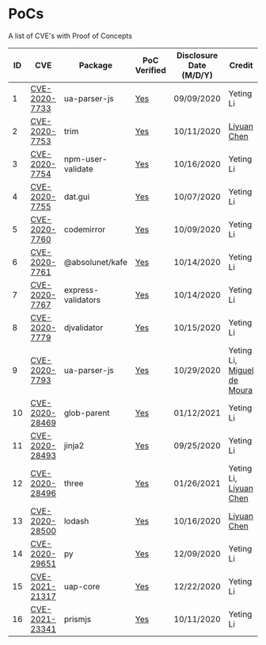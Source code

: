 # PoCs
A list of CVE's with Proof of Concepts

| ID| CVE|  Package |  PoC Verified  | Disclosure Date (M/D/Y) |Credit  |
|---|---|---|---|---|---|
|1| [CVE-2020-7733](https://cve.mitre.org/cgi-bin/cvename.cgi?name=CVE-2020-7733) | ua-parser-js | [Yes](https://github.com/yetingli/PoCs/blob/main/CVE-2020-7733/CVE-2020-7733.js) | 09/09/2020 | Yeting Li  |
|2| [CVE-2020-7753](https://cve.mitre.org/cgi-bin/cvename.cgi?name=CVE-2020-7753) | trim | [Yes](https://github.com/yetingli/PoCs/blob/main/CVE-2020-7753/CVE-2020-7753.js) | 10/11/2020 | [Liyuan Chen](https://github.com/chedan90)  |
|3| [CVE-2020-7754](https://cve.mitre.org/cgi-bin/cvename.cgi?name=CVE-2020-7754) | npm-user-validate | [Yes](https://github.com/yetingli/PoCs/blob/main/CVE-2020-7754/CVE-2020-7754.js) | 10/16/2020 | Yeting Li |
|4| [CVE-2020-7755](https://cve.mitre.org/cgi-bin/cvename.cgi?name=CVE-2020-7755) | dat.gui | [Yes](https://github.com/yetingli/PoCs/blob/main/CVE-2020-7755/CVE-2020-7755.md) | 10/07/2020 | Yeting Li |
|5| [CVE-2020-7760](https://cve.mitre.org/cgi-bin/cvename.cgi?name=CVE-2020-7760) | codemirror | [Yes](https://github.com/yetingli/PoCs/blob/main/CVE-2020-7760) | 10/09/2020 | Yeting Li |
|6| [CVE-2020-7761](https://cve.mitre.org/cgi-bin/cvename.cgi?name=CVE-2020-7761) | @absolunet/kafe | [Yes](https://github.com/yetingli/PoCs/blob/main/CVE-2020-7761/CVE-2020-7761.js) | 10/14/2020 | Yeting Li |
|7| [CVE-2020-7767](https://cve.mitre.org/cgi-bin/cvename.cgi?name=CVE-2020-7767) | express-validators | [Yes](https://github.com/yetingli/PoCs/blob/main/CVE-2020-7767/CVE-2020-7767.js) | 10/14/2020 | Yeting Li |
|8| [CVE-2020-7779](https://cve.mitre.org/cgi-bin/cvename.cgi?name=CVE-2020-7779) | djvalidator | [Yes](https://github.com/yetingli/PoCs/blob/main/CVE-2020-7779) | 10/15/2020 | Yeting Li |
|9| [CVE-2020-7793](https://cve.mitre.org/cgi-bin/cvename.cgi?name=CVE-2020-7793) | ua-parser-js | [Yes](https://github.com/yetingli/PoCs/blob/main/CVE-2020-7793) | 10/29/2020 | Yeting Li, [Miguel de Moura](https://github.com/migueldemoura/)  |
|10| [CVE-2020-28469](https://cve.mitre.org/cgi-bin/cvename.cgi?name=CVE-2020-28469) | glob-parent  | [Yes](https://github.com/yetingli/PoCs/blob/main/CVE-2020-28469/CVE-2020-28469.js) | 01/12/2021 | Yeting Li |
|11| [CVE-2020-28493](https://cve.mitre.org/cgi-bin/cvename.cgi?name=CVE-2020-28493) | jinja2  | [Yes](https://github.com/yetingli/PoCs/blob/main/CVE-2020-28493/CVE-2020-28493.py) | 09/25/2020 | Yeting Li |
|12| [CVE-2020-28496](https://cve.mitre.org/cgi-bin/cvename.cgi?name=CVE-2020-28496) | three  | [Yes](https://github.com/yetingli/PoCs/blob/main/CVE-2020-28496/CVE-2020-28496.js) | 01/26/2021 | Yeting Li, [Liyuan Chen](https://github.com/chedan90) |
|13| [CVE-2020-28500](https://cve.mitre.org/cgi-bin/cvename.cgi?name=CVE-2020-28500) | lodash  | [Yes](https://github.com/yetingli/PoCs/blob/main/CVE-2020-28500/CVE-2020-28500.js) | 10/16/2020 | [Liyuan Chen](https://github.com/chedan90) |
|14| [CVE-2020-29651](https://cve.mitre.org/cgi-bin/cvename.cgi?name=CVE-2020-29651) | py  | [Yes](https://github.com/yetingli/PoCs/blob/main/CVE-2020-29651/CVE-2020-29651.py) | 12/09/2020 | Yeting Li|
|15| [CVE-2021-21317](https://cve.mitre.org/cgi-bin/cvename.cgi?name=CVE-2021-21317) | uap-core  | [Yes](https://github.com/yetingli/PoCs/blob/main/CVE-2021-21317/CVE-2021-21317.js) | 12/22/2020 | Yeting Li|
|16| [CVE-2021-23341](https://cve.mitre.org/cgi-bin/cvename.cgi?name=CVE-2021-23341) | prismjs  | [Yes](https://github.com/yetingli/PoCs/blob/main/CVE-2021-23341) | 10/11/2020 | Yeting Li|